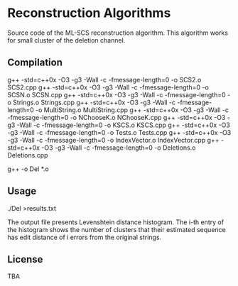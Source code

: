 # Reconstruction Algorithms

Source code of the ML-SCS reconstruction algorithm. This algorithm works for small cluster of the deletion channel. 
 

## Compilation

  g++ -std=c++0x -O3 -g3 -Wall -c -fmessage-length=0 -o SCS2.o SCS2.cpp
  g++ -std=c++0x -O3 -g3 -Wall -c -fmessage-length=0 -o SCSN.o SCSN.cpp
  g++ -std=c++0x -O3 -g3 -Wall -c -fmessage-length=0 -o Strings.o Strings.cpp
  g++ -std=c++0x -O3 -g3 -Wall -c -fmessage-length=0 -o MultiString.o MultiString.cpp
  g++ -std=c++0x -O3 -g3 -Wall -c -fmessage-length=0 -o NChooseK.o NChooseK.cpp
  g++ -std=c++0x -O3 -g3 -Wall -c -fmessage-length=0 -o KSCS.o KSCS.cpp
  g++ -std=c++0x -O3 -g3 -Wall -c -fmessage-length=0 -o Tests.o Tests.cpp
  g++ -std=c++0x -O3 -g3 -Wall -c -fmessage-length=0 -o IndexVector.o IndexVector.cpp
  g++ -std=c++0x -O3 -g3 -Wall -c -fmessage-length=0 -o Deletions.o Deletions.cpp

  g++ -o Del *.o


## Usage

./Del >results.txt

The output file presents Levenshtein distance histogram. The i-th entry of the histogram shows the number of clusters that their estimated sequence has edit distance of i errors from the original strings. 


## 

## License
TBA
